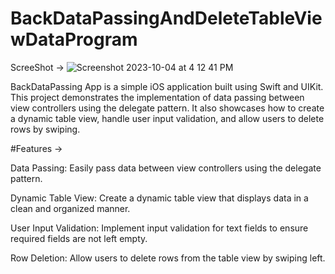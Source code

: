 # BackDataPassingAndDeleteTableViewDataProgram

ScreeShot -> 
![Screenshot 2023-10-04 at 4 12 41 PM](https://github.com/pratikbm42/BackDataPassingAndDeleteTableViewDataProgram/assets/146938244/190a0977-7654-4e51-805d-47d55441c270)



 BackDataPassing App is a simple iOS application built using Swift and UIKit. This project demonstrates the implementation of data passing between view controllers using the delegate pattern. It also showcases how to create a dynamic table view, handle user input validation, and allow users to delete rows by swiping.

#Features ->

Data Passing: Easily pass data between view controllers using the delegate pattern.

Dynamic Table View: Create a dynamic table view that displays data in a clean and organized manner.

User Input Validation: Implement input validation for text fields to ensure required fields are not left empty.

Row Deletion: Allow users to delete rows from the table view by swiping left.



